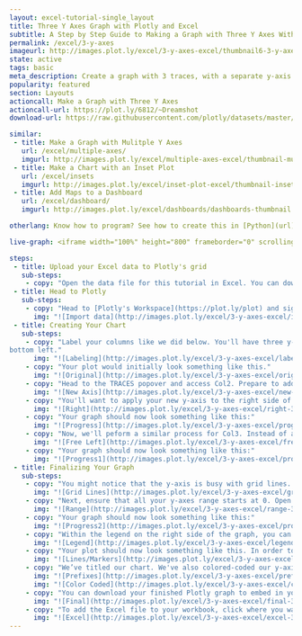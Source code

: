 ```yaml
---
layout: excel-tutorial-single_layout
title: Three Y Axes Graph with Plotly and Excel
subtitle: A Step by Step Guide to Making a Graph with Three Y Axes With Plotly and Excel
permalink: /excel/3-y-axes
imageurl: http://images.plot.ly/excel/3-y-axes-excel/thumbnail6-3-y-axes.png
state: active
tags: basic
meta_description: Create a graph with 3 traces, with a separate y-axis for each trace with Plotly and Excel. Follow our step-by-step tutorial to make a three axes graph for free and online with Plotly.
popularity: featured
section: Layouts
actioncall: Make a Graph with Three Y Axes
actioncall-url: https://plot.ly/6812/~Dreamshot
download-url: https://raw.githubusercontent.com/plotly/datasets/master/cost_output_defective.csv

similar:
 - title: Make a Graph with Mulitple Y Axes
   url: /excel/multiple-axes/
   imgurl: http://images.plot.ly/excel/multiple-axes-excel/thumbnail-multiple-axes.png
 - title: Make a Chart with an Inset Plot
   url: /excel/insets
   imgurl: http://images.plot.ly/excel/inset-plot-excel/thumbnail-inset-plot.png
 - title: Add Maps to a Dashboard
   url: /excel/dashboard/
   imgurl: http://images.plot.ly/excel/dashboards/dashboards-thumbnail.png

otherlang: Know how to program? See how to create this in [Python](url) or [R](url).

live-graph: <iframe width="100%" height="800" frameborder="0" scrolling="no" src="https://plot.ly/~Dreamshot/6499.embed"></iframe>

steps:
 - title: Upload your Excel data to Plotly's grid
   sub-steps:
    - copy: "Open the data file for this tutorial in Excel. You can download the file here in [CSV format](https://raw.githubusercontent.com/plotly/datasets/master/cost_output_defective.csv)"
 - title: Head to Plotly
   sub-steps:
    - copy: "Head to [Plotly's Workspace](https://plot.ly/plot) and sign into your free Plotly account. Go to 'Import', click 'Upload a file', then choose your Excel file to upload. Your Excel file will now open in Plotly's grid. For more about Plotly's grid, see [this tutorial](/add-data-to-the-plotly-grid/)"
      img: "![Import data](http://images.plot.ly/excel/3-y-axes-excel/import.png)"
 - title: Creating Your Chart
   sub-steps:
    - copy: "Label your columns like we did below. You'll have three y-axis columns (cost, output, defective) and one x-axis column (date). Select 'Line plots' from the MAKE A PLOT menu and then click line plot in the
bottom left."
      img: "![Labeling](http://images.plot.ly/excel/3-y-axes-excel/labeling-3-y-axes.png)"
    - copy: "Your plot would initially look something like this."
      img: "![Original](http://images.plot.ly/excel/3-y-axes-excel/original-3-y-axes.png)"
    - copy: "Head to the TRACES popover and access Col2. Prepare to add the second y-axis. Click 'New Axis/Subplot...'"
      img: "![New Axis](http://images.plot.ly/excel/3-y-axes-excel/new-axis-3-axes.png)"
    - copy: "You'll want to apply your new y-axis to the right side of the graph."
      img: "![Right](http://images.plot.ly/excel/3-y-axes-excel/right-3-y-axes.png)"
    - copy: "Your graph should now look something like this:"
      img: "![Progress](http://images.plot.ly/excel/3-y-axes-excel/progress-3-y-axes.png)"
    - copy: "Now, we'll peform a similar process for Col3. Instead of applying third y-axis to the right side of the graph, choose 'free left' instead."
      img: "![Free Left](http://images.plot.ly/excel/3-y-axes-excel/free-left-3-y-axes.png)"
    - copy: "Your graph should now look something like this:"
      img: "![Progress1](http://images.plot.ly/excel/3-y-axes-excel/progress1-3-y-axes.png)"
 - title: Finalizing Your Graph
   sub-steps:
    - copy: "You might notice that the y-axis is busy with grid lines. Open the AXES popover, then Lines in the toolbar to clean this up. Select the first and second y-axes and turn grid lines 'off.'"
      img: "![Grid Lines](http://images.plot.ly/excel/3-y-axes-excel/grid-lines-3-y-axes.png)"
    - copy: "Next, ensure that all your y-axes range starts at 0. Open the Axes popover, then Range and adjust it to 0. Do this for all y-axes."
      img: "![Range](http://images.plot.ly/excel/3-y-axes-excel/range-3-y-axes.png)"
    - copy: "Your graph should now look something like this:"
      img: "![Progress2](http://images.plot.ly/excel/3-y-axes-excel/progress2-3-y-axes.png)"
    - copy: "Within the legend on the right side of the graph, you can label your 'Col2' trace 'Cost,' Col3 'Output' and Col4 'Defective.'"
      img: "![Legend](http://images.plot.ly/excel/3-y-axes-excel/legend-3-y-axes.png)"
    - copy: "Your plot should now look something like this. In order to get the graph at the top of the tutorial, you’ll need to style it a little more. You can adjust the 'Lines/Markers' within the TRACES popover."
      img: "![Lines/Markers](http://images.plot.ly/excel/3-y-axes-excel/lines-markers-3-y-axes.png)"
    - copy: "We’ve titled our chart. We've also colored-coded our y-axis labels to our traces. You can even add 'Tick Prefixes' within the AXES popover and 'Labels' tab. If you feel so moved, you can even color-code the 'ticks' to your traces. Finally, we’ve linked to our source data in the x-axis label area."
      img: "![Prefixes](http://images.plot.ly/excel/3-y-axes-excel/prefixes-3-y-axes.png)"
      img: "![Color Coded](http://images.plot.ly/excel/3-y-axes-excel/color-coded-3-y-axes.png)"
    - copy: "You can download your finished Plotly graph to embed in your Excel workbook. We also recommend including the Plotly link to the graph inside your Excel workbook for easy access to the interactive Plotly version. Get the link to your graph by clicking the 'Share' button. Download an image of your Plotly graph by clicking EXPORT on the toolbar."
      img: "![Final](http://images.plot.ly/excel/3-y-axes-excel/final-3-y-axes.png)"
    - copy: "To add the Excel file to your workbook, click where you want to insert the picture inside Excel. On the INSERT tab inside Excel, in the ILLUSTRATIONS group, click PICTURE. Locate the Plotly graph image that you downloaded and then double-click it. Notice that we also copy-pasted the Plotly graph link in a cell for easy access to the interactive Plotly version."
      img: "![Excel](http://images.plot.ly/excel/3-y-axes-excel/excel-3-y-axes.png)"
---
```

